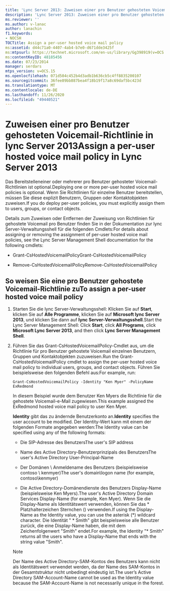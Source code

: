 ```yaml
---
title: 'Lync Server 2013: Zuweisen einer pro Benutzer gehosteten Voicemail-Richtlinie'
description: 'Lync Server 2013: Zuweisen einer pro Benutzer gehosteten Voicemail-Richtlinie'
ms.reviewer: ''
ms.author: v-lanac
author: lanachin
f1.keywords:
- NOCSH
TOCTitle: Assign a per-user hosted voice mail policy
ms:assetid: d44c71a0-4407-4ab4-b7e0-d671dde3425f
ms:mtpsurl: https://technet.microsoft.com/en-us/library/Gg398919(v=OCS.15)
ms:contentKeyID: 48185456
ms.date: 07/23/2014
manager: serdars
mtps_version: v=OCS.15
ms.openlocfilehash: 071d504c452b4d3adb1b636cb5c4ff8835200107
ms.sourcegitcommit: 36fee89bb887bea4f18b19f17a8c69daf5bc423d
ms.translationtype: MT
ms.contentlocale: de-DE
ms.lasthandoff: 11/26/2020
ms.locfileid: "49440521"
---
```

# <a name="assign-a-per-user-hosted-voice-mail-policy-in-lync-server-2013"></a><span data-ttu-id="547c7-103">Zuweisen einer pro Benutzer gehosteten Voicemail-Richtlinie in lync Server 2013</span><span class="sxs-lookup"><span data-stu-id="547c7-103">Assign a per-user hosted voice mail policy in Lync Server 2013</span></span>

 


<span data-ttu-id="547c7-104">Das Bereitstelleneiner oder mehrerer pro Benutzer gehosteter Voicemail-Richtlinien ist optional.</span><span class="sxs-lookup"><span data-stu-id="547c7-104">Deploying one or more per-user hosted voice mail policies is optional.</span></span> <span data-ttu-id="547c7-105">Wenn Sie Richtlinien für einzelne Benutzer bereitstellen, müssen Sie diese explizit Benutzern, Gruppen oder Kontaktobjekten zuweisen.</span><span class="sxs-lookup"><span data-stu-id="547c7-105">If you do deploy per-user policies, you must explicitly assign them to users, groups, or contact objects.</span></span>

<span data-ttu-id="547c7-106">Details zum Zuweisen oder Entfernen der Zuweisung von Richtlinien für gehostete Voicemail pro Benutzer finden Sie in der Dokumentation zur lync Server-Verwaltungsshell für die folgenden Cmdlets:</span><span class="sxs-lookup"><span data-stu-id="547c7-106">For details about assigning or removing the assignment of per-user hosted voice mail policies, see the Lync Server Management Shell documentation for the following cmdlets:</span></span>

  - <span data-ttu-id="547c7-107">Grant-CsHostedVoicemailPolicy</span><span class="sxs-lookup"><span data-stu-id="547c7-107">Grant-CsHostedVoicemailPolicy</span></span>

  - <span data-ttu-id="547c7-108">Remove-CsHostedVoicemailPolicy</span><span class="sxs-lookup"><span data-stu-id="547c7-108">Remove-CsHostedVoicemailPolicy</span></span>

## <a name="to-assign-a-per-user-hosted-voice-mail-policy"></a><span data-ttu-id="547c7-109">So weisen Sie eine pro Benutzer gehostete Voicemail-Richtlinie zu</span><span class="sxs-lookup"><span data-stu-id="547c7-109">To assign a per-user hosted voice mail policy</span></span>

1.  <span data-ttu-id="547c7-110">Starten Sie die lync Server-Verwaltungsshell: Klicken Sie auf **Start**, klicken Sie auf **Alle Programme**, klicken Sie auf **Microsoft lync Server 2013**, und klicken Sie dann auf **lync Server-Verwaltungsshell**.</span><span class="sxs-lookup"><span data-stu-id="547c7-110">Start the Lync Server Management Shell: Click **Start**, click **All Programs**, click **Microsoft Lync Server 2013**, and then click **Lync Server Management Shell**.</span></span>

2.  <span data-ttu-id="547c7-111">Führen Sie das Grant-CsHostedVoicemailPolicy-Cmdlet aus, um die Richtlinie für pro Benutzer gehostete Voicemail einzelnen Benutzern, Gruppen und Kontaktobjekten zuzuweisen.</span><span class="sxs-lookup"><span data-stu-id="547c7-111">Run the Grant-CsHostedVoicemailPolicy cmdlet to assign the per-user hosted voice mail policy to individual users, groups, and contact objects.</span></span> <span data-ttu-id="547c7-112">Führen Sie beispielsweise den folgenden Befehl aus:</span><span class="sxs-lookup"><span data-stu-id="547c7-112">For example, run:</span></span>
    
        Grant-CsHostedVoicemailPolicy -Identity "Ken Myer" -PolicyName ExRedmond
    
    <span data-ttu-id="547c7-113">In diesem Beispiel wurde dem Benutzer Ken Myers die Richtlinie für die gehostete Voicemail-e-Mail zugewiesen.</span><span class="sxs-lookup"><span data-stu-id="547c7-113">This example assigned the ExRedmond hosted voice mail policy to user Ken Myer.</span></span>
    
    <span data-ttu-id="547c7-114">**Identity** gibt das zu ändernde Benutzerkonto an.</span><span class="sxs-lookup"><span data-stu-id="547c7-114">**Identity** specifies the user account to be modified.</span></span> <span data-ttu-id="547c7-115">Der Identity-Wert kann mit einem der folgenden Formate angegeben werden:</span><span class="sxs-lookup"><span data-stu-id="547c7-115">The Identity value can be specified using any of the following formats:</span></span>
    
      - <span data-ttu-id="547c7-116">Die SIP-Adresse des Benutzers</span><span class="sxs-lookup"><span data-stu-id="547c7-116">The user's SIP address</span></span>
    
      - <span data-ttu-id="547c7-117">Name des Active Directory-Benutzerprinzipals des Benutzers</span><span class="sxs-lookup"><span data-stu-id="547c7-117">The user's Active Directory User-Principal-Name</span></span>
    
      - <span data-ttu-id="547c7-118">Der Domänen \\ Anmeldename des Benutzers (beispielsweise contoso \\ kenmyer)</span><span class="sxs-lookup"><span data-stu-id="547c7-118">The user's domain\\logon name (for example, contoso\\kenmyer)</span></span>
    
      - <span data-ttu-id="547c7-119">Die Active Directory-Domänendienste des Benutzers Display-Name (beispielsweise Ken Myers).</span><span class="sxs-lookup"><span data-stu-id="547c7-119">The user's Active Directory Domain Services Display-Name (for example, Ken Myer).</span></span> <span data-ttu-id="547c7-120">Wenn Sie die Display-Name als Identitätswert verwenden, können Sie das \* Platzhalterzeichen Sternchen () verwenden.</span><span class="sxs-lookup"><span data-stu-id="547c7-120">If using the Display-Name as the Identity value, you can use the asterisk (\*) wildcard character.</span></span> <span data-ttu-id="547c7-121">Die Identität " \* Smith" gibt beispielsweise alle Benutzer zurück, die eine Display-Name haben, die mit dem Zeichenfolgenwert "Smith" endet.</span><span class="sxs-lookup"><span data-stu-id="547c7-121">For example, the Identity "\* Smith" returns all the users who have a Display-Name that ends with the string value "Smith".</span></span>
    

    > [!NOTE]  
    > <span data-ttu-id="547c7-122">Der Name des Active Directory-SAM-Kontos des Benutzers kann nicht als Identitätswert verwendet werden, da der Name des SAM-Kontos in der Gesamtstruktur nicht unbedingt eindeutig ist.</span><span class="sxs-lookup"><span data-stu-id="547c7-122">The user’s Active Directory SAM-Account-Name cannot be used as the Identity value because the SAM-Account-Name is not necessarily unique in the forest.</span></span>


